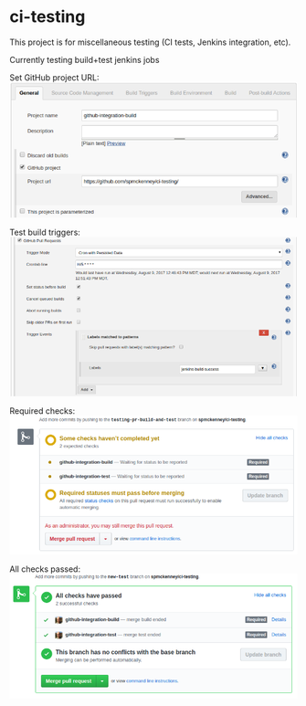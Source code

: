 # ci-testing

This project is for miscellaneous testing (CI tests, Jenkins integration, etc).

Currently testing build+test jenkins jobs

Set GitHub project URL:
![Set GitHub project](images/set-github-project.png)

Test build triggers:
![Test Build Triggers](images/test-build-triggers.png)

Required checks:
![Required Checks](images/required-checks-screenshot.png)

All checks passed:
![All Checks Passed](images/all-checks-passed.png)
